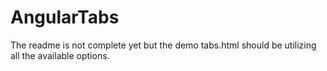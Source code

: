 AngularTabs
===========
The readme is not complete yet but the demo tabs.html should be utilizing all the available options.
